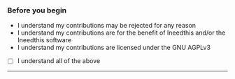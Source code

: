 ### Before you begin

* I understand my contributions may be rejected for any reason
* I understand my contributions are for the benefit of Ineedthis and/or the Ineedthis software
* I understand my contributions are licensed under the GNU AGPLv3

- [ ] I understand all of the above

---

<!-- Description of changes and/or related issues goes here. -->
